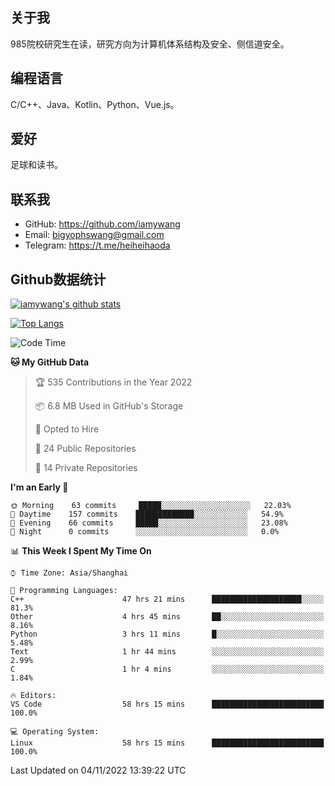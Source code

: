 ## 关于我

985院校研究生在读，研究方向为计算机体系结构及安全、侧信道安全。

## 编程语言

C/C++、Java、Kotlin、Python、Vue.js。

## 爱好

足球和读书。

## 联系我

- GitHub: https://github.com/iamywang
- Email: bigyophswang@gmail.com
- Telegram: https://t.me/heiheihaoda

## Github数据统计

[![iamywang's github stats](https://github-readme-stats.vercel.app/api?username=iamywang&count_private=true&show_icons=true)]()

[![Top Langs](https://github-readme-stats.vercel.app/api/top-langs/?username=iamywang&layout=compact)]()

<!--START_SECTION:waka-->
![Code Time](http://img.shields.io/badge/Code%20Time-696%20hrs%2039%20mins-blue)

**🐱 My GitHub Data** 

> 🏆 535 Contributions in the Year 2022
 > 
> 📦 6.8 MB Used in GitHub's Storage 
 > 
> 💼 Opted to Hire
 > 
> 📜 24 Public Repositories 
 > 
> 🔑 14 Private Repositories  
 > 
**I'm an Early 🐤** 

```text
🌞 Morning    63 commits     █████░░░░░░░░░░░░░░░░░░░░   22.03% 
🌆 Daytime    157 commits    █████████████░░░░░░░░░░░░   54.9% 
🌃 Evening    66 commits     █████░░░░░░░░░░░░░░░░░░░░   23.08% 
🌙 Night      0 commits      ░░░░░░░░░░░░░░░░░░░░░░░░░   0.0%

```


📊 **This Week I Spent My Time On** 

```text
⌚︎ Time Zone: Asia/Shanghai

💬 Programming Languages: 
C++                      47 hrs 21 mins      ████████████████████░░░░░   81.3% 
Other                    4 hrs 45 mins       ██░░░░░░░░░░░░░░░░░░░░░░░   8.16% 
Python                   3 hrs 11 mins       █░░░░░░░░░░░░░░░░░░░░░░░░   5.48% 
Text                     1 hr 44 mins        ░░░░░░░░░░░░░░░░░░░░░░░░░   2.99% 
C                        1 hr 4 mins         ░░░░░░░░░░░░░░░░░░░░░░░░░   1.84%

🔥 Editors: 
VS Code                  58 hrs 15 mins      █████████████████████████   100.0%

💻 Operating System: 
Linux                    58 hrs 15 mins      █████████████████████████   100.0%

```


 Last Updated on 04/11/2022 13:39:22 UTC
<!--END_SECTION:waka-->

